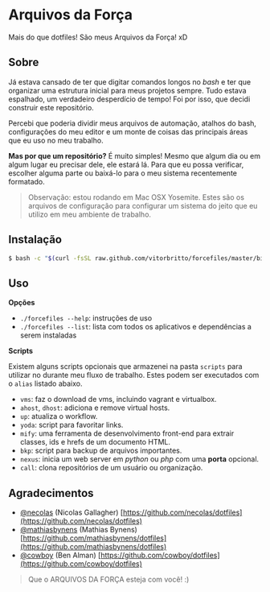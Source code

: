 # Arquivos da Força

Mais do que dotfiles! São meus Arquivos da Força! xD


## Sobre

Já estava cansado de ter que digitar comandos longos no *bash* e ter que organizar uma estrutura inicial para meus projetos sempre. Tudo estava espalhado, um verdadeiro desperdício de tempo! Foi por isso, que decidi construir este repositório.

Percebi que poderia dividir meus arquivos de automação, atalhos do bash, configurações do meu editor e um monte de coisas das principais áreas que eu uso no meu trabalho.

**Mas por que um repositório?** É muito simples! Mesmo que algum dia ou em algum lugar eu precisar dele, ele estará lá. Para que eu possa verificar, escolher alguma parte ou baixá-lo para o meu sistema recentemente formatado.

> Observação: estou rodando em Mac OSX Yosemite. Estes são os arquivos de configuração para configurar um sistema do jeito que eu utilizo em meu ambiente de trabalho.


## Instalação

```bash
$ bash -c "$(curl -fsSL raw.github.com/vitorbritto/forcefiles/master/bin/forcefiles)"
```


## Uso

**Opções**

- `./forcefiles --help`: instruções de uso
- `./forcefiles --list`: lista com todos os aplicativos e dependências a serem instaladas

**Scripts**

Existem alguns scripts opcionais que armazenei na pasta `scripts` para utilizar no durante meu fluxo de trabalho. Estes podem ser executados com o `alias` listado abaixo.

- `vms`: faz o download de vms, incluindo vagrant e virtualbox.
- `ahost`, `dhost`: adiciona e remove virtual hosts.
- `up`: atualiza o workflow.
- `yoda`: script para favoritar links.
- `mify`: uma ferramenta de desenvolvimento front-end para extrair classes, ids e hrefs de um documento HTML.
- `bkp`: script para backup de arquivos importantes.
- `nexus`: inicia um web server em _python_ ou _php_ com uma **porta** opcional.
- `call`: clona repositórios de um usuário ou organização.


## Agradecimentos

* [@necolas](https://github.com/necolas) (Nicolas Gallagher)
  [https://github.com/necolas/dotfiles](https://github.com/necolas/dotfiles)
* [@mathiasbynens](https://github.com/mathiasbynens) (Mathias Bynens)
  [https://github.com/mathiasbynens/dotfiles](https://github.com/mathiasbynens/dotfiles)
* [@cowboy](https://github.com/cowboy) (Ben Alman)
  [https://github.com/cowboy/dotfiles](https://github.com/cowboy/dotfiles)


> Que o ARQUIVOS DA FORÇA esteja com você! :)
